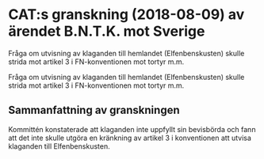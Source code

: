 # CAT:s granskning (2018-08-09) av ärendet B.N.T.K. mot Sverige

Fråga om utvisning av klaganden till hemlandet (Elfenbenskusten) skulle strida mot artikel 3 i FN-konventionen mot tortyr m.m.

Fråga om utvisning av klaganden till hemlandet (Elfenbenskusten) skulle strida mot artikel 3 i FN-konventionen mot tortyr m.m.

## Sammanfattning av granskningen

Kommittén konstaterade att klaganden inte uppfyllt sin bevisbörda och fann att det inte skulle utgöra en kränkning av artikel 3 i konventionen att utvisa klaganden till Elfenbenskusten.

